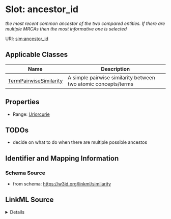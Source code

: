 # Slot: ancestor_id
_the most recent common ancestor of the two compared entities. If there are multiple MRCAs then the most informative one is selected_


URI: [sim:ancestor_id](https://w3id.org/linkml/similarity/ancestor_id)



<!-- no inheritance hierarchy -->




## Applicable Classes

| Name | Description |
| --- | --- |
[TermPairwiseSimilarity](TermPairwiseSimilarity.md) | A simple pairwise similarity between two atomic concepts/terms






## Properties

* Range: [Uriorcurie](Uriorcurie.md)







## TODOs

* decide on what to do when there are multiple possible ancestos

## Identifier and Mapping Information







### Schema Source


* from schema: https://w3id.org/linkml/similarity




## LinkML Source

<details>
```yaml
name: ancestor_id
description: the most recent common ancestor of the two compared entities. If there
  are multiple MRCAs then the most informative one is selected
todos:
- decide on what to do when there are multiple possible ancestos
from_schema: https://w3id.org/linkml/similarity
rank: 1000
alias: ancestor_id
domain_of:
- TermPairwiseSimilarity
range: uriorcurie

```
</details>